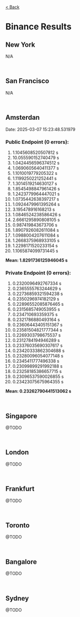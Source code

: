 [< Back](../README.md)

# Binance Results

## New York

N/A

<br/>





## San Francisco

N/A

<br/>





## Amsterdan

Date: 2025-03-07 15:23:48.531979

### Public Endpoint (0 errors):
1) 1.1045608520507812 s
2) 10.055590152740479 s
3) 1.0424456596374512 s
4) 1.0690605640411377 s
5) 1.1010019779205322 s
6) 1.1199250221252441 s
7) 1.3014519214630127 s
8) 1.8545498847961426 s
9) 1.2423779964447021 s
10) 1.0735442638397217 s
11) 1.0924479961395264 s
12) 3.195478916168213 s
13) 1.0846524238586426 s
14) 2.6661295890808105 s
15) 0.987419843673706 s
16) 1.8907926082611084 s
17) 1.0988004207611084 s
18) 1.2668375968933105 s
19) 1.2298171520233154 s
20) 1.1065874099731445 s

**Mean: 1.8291736125946045 s**


### Private Endpoint (0 errors):
1) 0.2320096492767334 s
2) 0.2365555763244629 s
3) 0.22736859321594238 s
4) 0.2350296974182129 s
5) 0.22896552085876465 s
6) 0.2315685749053955 s
7) 0.234710693359375 s
8) 0.2321786880493164 s
9) 0.23606443405151367 s
10) 0.23581504821777344 s
11) 0.2269303798675537 s
12) 0.2312784194946289 s
13) 0.23376035690307617 s
14) 0.23420333862304688 s
15) 0.23280096054077148 s
16) 0.2345411777496338 s
17) 0.23099899291992188 s
18) 0.23258185386657715 s
19) 0.23096537590026855 s
20) 0.23423075675964355 s

**Mean: 0.23262790441513062 s**

<br/>





## Singapore

@TODO

<br/>





## London

@TODO

<br/>





## Frankfurt

@TODO

<br/>





## Toronto

@TODO

<br/>





## Bangalore

@TODO

<br/>





## Sydney

@TODO

<br/>